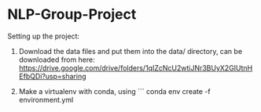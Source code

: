 # NLP-Group-Project

Setting up the project:

1. Download the data files and put them into the data/ directory, can be downloaded from here: https://drive.google.com/drive/folders/1qIZcNcU2wtiJNr3BUyX2GIUtnHEfbQDi?usp=sharing

2. Make a virtualenv with conda, using ```
conda env create -f environment.yml
``` to install the required dependencies (make sure to add/remove dependencies while we work, as we most likely will need to use more dependencies)


